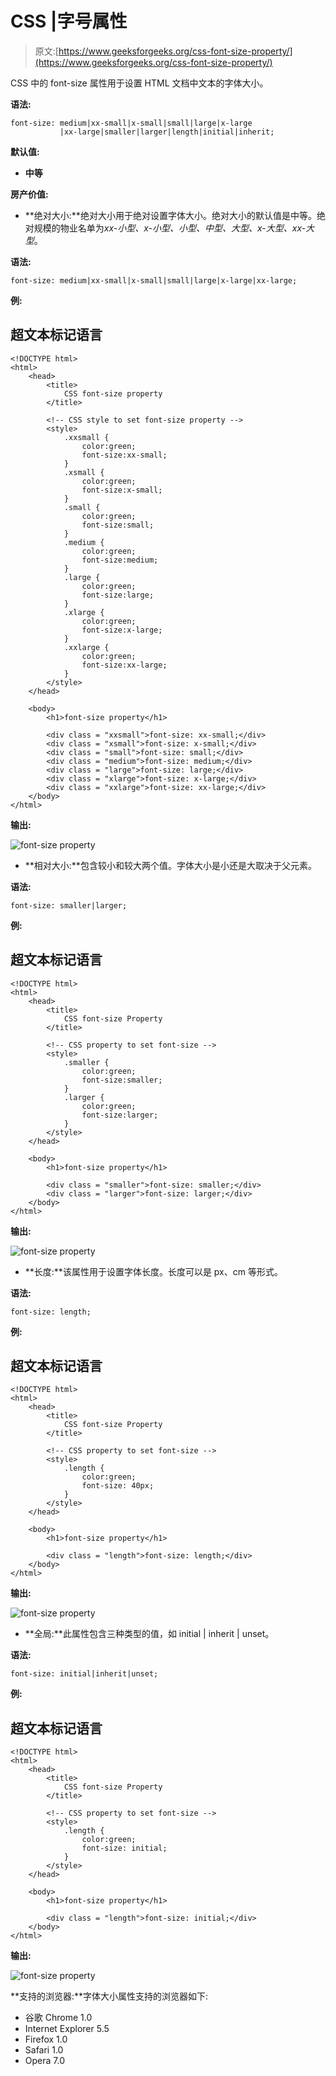 # CSS |字号属性

> 原文:[https://www.geeksforgeeks.org/css-font-size-property/](https://www.geeksforgeeks.org/css-font-size-property/)

CSS 中的 font-size 属性用于设置 HTML 文档中文本的字体大小。

**语法:**

```
font-size: medium|xx-small|x-small|small|large|x-large
           |xx-large|smaller|larger|length|initial|inherit;
```

**默认值:**

*   **中等**

**房产价值:**

*   **绝对大小:**绝对大小用于绝对设置字体大小。绝对大小的默认值是中等。绝对规模的物业名单为*xx-小型、x-小型、小型、中型、大型、x-大型、xx-大型*。

**语法:**

```
font-size: medium|xx-small|x-small|small|large|x-large|xx-large;
```

**例:**

## 超文本标记语言

```
<!DOCTYPE html>
<html>
    <head>
        <title>
            CSS font-size property
        </title>

        <!-- CSS style to set font-size property -->
        <style>
            .xxsmall {
                color:green;
                font-size:xx-small;
            }
            .xsmall {
                color:green;
                font-size:x-small;
            }
            .small {
                color:green;
                font-size:small;
            }
            .medium {
                color:green;
                font-size:medium;
            }
            .large {
                color:green;
                font-size:large;
            }
            .xlarge {
                color:green;
                font-size:x-large;
            }
            .xxlarge {
                color:green;
                font-size:xx-large;
            }
        </style>
    </head>

    <body>
        <h1>font-size property</h1>

        <div class = "xxsmall">font-size: xx-small;</div>
        <div class = "xsmall">font-size: x-small;</div>
        <div class = "small">font-size: small;</div>
        <div class = "medium">font-size: medium;</div>
        <div class = "large">font-size: large;</div>
        <div class = "xlarge">font-size: x-large;</div>
        <div class = "xxlarge">font-size: xx-large;</div>
    </body>
</html>                   
```

**输出:**

![font-size property](img/b12249486d30aaea51c6ae84f6924676.png)

*   **相对大小:**包含较小和较大两个值。字体大小是小还是大取决于父元素。

**语法:**

```
font-size: smaller|larger;
```

**例:**

## 超文本标记语言

```
<!DOCTYPE html>
<html>
    <head>
        <title>
            CSS font-size Property
        </title>

        <!-- CSS property to set font-size -->
        <style>
            .smaller {
                color:green;
                font-size:smaller;
            }
            .larger {
                color:green;
                font-size:larger;
            }
        </style>
    </head>

    <body>
        <h1>font-size property</h1>

        <div class = "smaller">font-size: smaller;</div>
        <div class = "larger">font-size: larger;</div>
    </body>
</html>                   
```

**输出:**

![font-size property](img/d27ff936951af33c32f94729f951eaf7.png)

*   **长度:**该属性用于设置字体长度。长度可以是 px、cm 等形式。

**语法:**

```
font-size: length;
```

**例:**

## 超文本标记语言

```
<!DOCTYPE html>
<html>
    <head>
        <title>
            CSS font-size Property
        </title>

        <!-- CSS property to set font-size -->
        <style>
            .length {
                color:green;
                font-size: 40px;
            }
        </style>
    </head>

    <body>
        <h1>font-size property</h1>

        <div class = "length">font-size: length;</div>
    </body>
</html>                   
```

**输出:**

![font-size property](img/588bcfb0d389af2fa46dbfba7a866c21.png)

*   **全局:**此属性包含三种类型的值，如 initial | inherit | unset。

**语法:**

```
font-size: initial|inherit|unset;
```

**例:**

## 超文本标记语言

```
<!DOCTYPE html>
<html>
    <head>
        <title>
            CSS font-size Property
        </title>

        <!-- CSS property to set font-size -->
        <style>
            .length {
                color:green;
                font-size: initial;
            }
        </style>
    </head>

    <body>
        <h1>font-size property</h1>

        <div class = "length">font-size: initial;</div>
    </body>
</html>                   
```

**输出:**

![font-size property](img/b9f4e04227a641d639b05e1ffb023875.png)

**支持的浏览器:**字体大小属性支持的浏览器如下:

*   谷歌 Chrome 1.0
*   Internet Explorer 5.5
*   Firefox 1.0
*   Safari 1.0
*   Opera 7.0